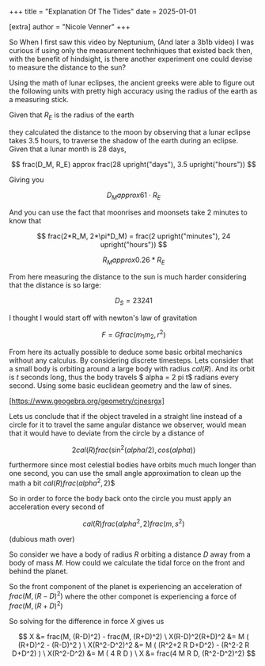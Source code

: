 +++
title = "Explanation Of The Tides"
date = 2025-01-01

[extra]
author = "Nicole Venner"
+++

So When I first saw this video by Neptunium, (And later a 3b1b video) I was curious if using only the measurement technhiques that existed back then, with the benefit of hindsight, is there another experiment one could devise to measure the distance to the sun?

Using the math of lunar eclipses, the ancient greeks were able to figure out the following units with pretty high accuracy using the radius of the earth as a measuring stick.

Given that $R_E$ is the radius of the earth

they calculated the distance to the moon by observing that a lunar eclipse takes 3.5 hours, to traverse the shadow of the earth during an eclipse. Given that a lunar month is 28 days,

$$
frac(D_M, R_E) approx frac(28 upright("days"), 3.5 upright("hours"))
$$

Giving you

$$
D_M approx 61 \cdot R_E
$$

And you can use the fact that moonrises and moonsets take 2 minutes to know that

$$
frac(2*R_M, 2*\pi*D_M) =  frac(2 upright("minutes"), 24 upright("hours"))
$$

$$
R_M approx 0.26 *R_E
$$

From here measuring the distance to the sun is much harder considering that the distance is so large:

$$
D_S =23241
$$

I thought I would start off with newton's law of gravitation

$$
F = G frac(m_1m_2, r^2)
$$

From here its actually possible to deduce some basic orbital mechanics without any calculus. By considering discrete timesteps. Lets consider that a small body is orbiting around a large body with radius $cal(R)$. And its orbit is $t$ seconds long, thus the body travels $ alpha = 2 pi t$ radians every second. Using some basic euclidean geometry and the law of sines.

[https://www.geogebra.org/geometry/cjnesrgx]

Lets us conclude that if the object traveled in a straight line instead of a circle for it to travel the same angular distance we observer, would mean that it would have to deviate from the circle by a distance of

$$2cal(R)frac(\sin^2(alpha/2), cos(alpha))$$

furthermore since most celestial bodies have orbits much much longer than one second, you can use the small angle approximation to clean up the math a bit
$cal(R)frac(alpha^2, 2)$$

So in order to force the body back onto the circle you must apply an acceleration every second of

$$cal(R)frac(alpha^2, 2) frac(m, s^2)$$

(dubious math over)

So consider we have a body of radius $R$ orbiting a distance $D$ away from a body of mass $M$. How could we calculate the tidal force on the front and behind the planet.

So the front component of the planet is experiencing an acceleration of $frac(M, (R-D)^2)$ where the other componet is experiencing a force of $frac(M, (R+D)^2)$

So solving for the difference in force $X$ gives us

$$
X &= frac(M, (R-D)^2) - frac(M, (R+D)^2) \
X(R-D)^2(R+D)^2  &= M ( (R+D)^2 - (R-D)^2 ) \
X(R^2-D^2)^2 &= M ( (R^2+2 R D+D^2) - (R^2-2 R D+D^2) ) \
X(R^2-D^2) &= M ( 4 R D ) \
X &= frac(4 M R D, (R^2-D^2)^2)
$$
